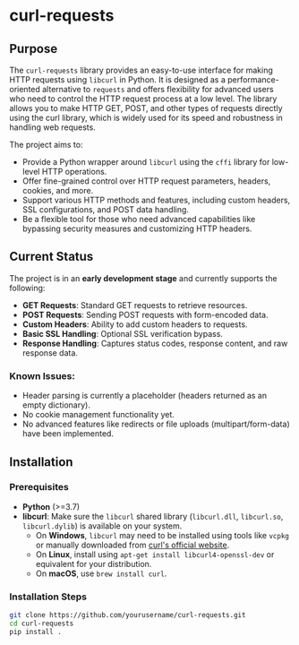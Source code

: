 # curl-requests

## Purpose

The `curl-requests` library provides an easy-to-use interface for making HTTP requests using `libcurl` in Python. It is designed as a performance-oriented alternative to `requests` and offers flexibility for advanced users who need to control the HTTP request process at a low level. The library allows you to make HTTP GET, POST, and other types of requests directly using the curl library, which is widely used for its speed and robustness in handling web requests.

The project aims to:
- Provide a Python wrapper around `libcurl` using the `cffi` library for low-level HTTP operations.
- Offer fine-grained control over HTTP request parameters, headers, cookies, and more.
- Support various HTTP methods and features, including custom headers, SSL configurations, and POST data handling.
- Be a flexible tool for those who need advanced capabilities like bypassing security measures and customizing HTTP headers.

## Current Status

The project is in an **early development stage** and currently supports the following:

- **GET Requests**: Standard GET requests to retrieve resources.
- **POST Requests**: Sending POST requests with form-encoded data.
- **Custom Headers**: Ability to add custom headers to requests.
- **Basic SSL Handling**: Optional SSL verification bypass.
- **Response Handling**: Captures status codes, response content, and raw response data.

### Known Issues:
- Header parsing is currently a placeholder (headers returned as an empty dictionary).
- No cookie management functionality yet.
- No advanced features like redirects or file uploads (multipart/form-data) have been implemented.
  
## Installation

### Prerequisites

- **Python** (>=3.7)
- **libcurl**: Make sure the `libcurl` shared library (`libcurl.dll`, `libcurl.so`, `libcurl.dylib`) is available on your system.
  - On **Windows**, `libcurl` may need to be installed using tools like `vcpkg` or manually downloaded from [curl's official website](https://curl.se/download.html).
  - On **Linux**, install using `apt-get install libcurl4-openssl-dev` or equivalent for your distribution.
  - On **macOS**, use `brew install curl`.

### Installation Steps

```bash
git clone https://github.com/yourusername/curl-requests.git
cd curl-requests
pip install .
